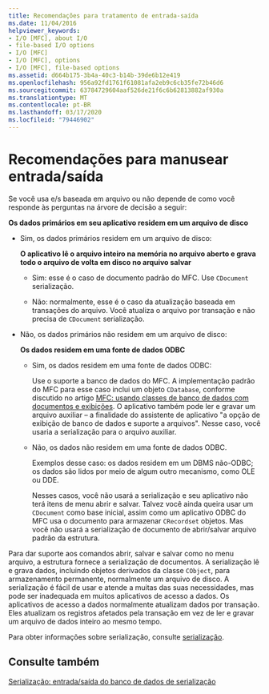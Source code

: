 ```yaml
---
title: Recomendações para tratamento de entrada-saída
ms.date: 11/04/2016
helpviewer_keywords:
- I/O [MFC], about I/O
- file-based I/O options
- I/O [MFC]
- I/O [MFC], options
- I/O [MFC], file-based options
ms.assetid: d664b175-3b4a-40c3-b14b-39de6b12e419
ms.openlocfilehash: 956a92fd1761f61081afa2eb9c6cb35fe72b46d6
ms.sourcegitcommit: 63784729604aaf526de21f6c6b62813882af930a
ms.translationtype: MT
ms.contentlocale: pt-BR
ms.lasthandoff: 03/17/2020
ms.locfileid: "79446902"
---
```

# <a name="recommendations-for-handling-inputoutput"></a>Recomendações para manusear entrada/saída

Se você usa e/s baseada em arquivo ou não depende de como você responde às perguntas na árvore de decisão a seguir:

**Os dados primários em seu aplicativo residem em um arquivo de disco**

- Sim, os dados primários residem em um arquivo de disco:

     **O aplicativo lê o arquivo inteiro na memória no arquivo aberto e grava todo o arquivo de volta em disco no arquivo salvar**

   - Sim: esse é o caso de documento padrão do MFC. Use `CDocument` serialização.

   - Não: normalmente, esse é o caso da atualização baseada em transações do arquivo. Você atualiza o arquivo por transação e não precisa de `CDocument` serialização.

- Não, os dados primários não residem em um arquivo de disco:

     **Os dados residem em uma fonte de dados ODBC**

   - Sim, os dados residem em uma fonte de dados ODBC:

      Use o suporte a banco de dados do MFC. A implementação padrão do MFC para esse caso inclui um objeto `CDatabase`, conforme discutido no artigo [MFC: usando classes de banco de dados com documentos e exibições](../data/mfc-using-database-classes-with-documents-and-views.md). O aplicativo também pode ler e gravar um arquivo auxiliar – a finalidade do assistente de aplicativo "a opção de exibição de banco de dados e suporte a arquivos". Nesse caso, você usaria a serialização para o arquivo auxiliar.

   - Não, os dados não residem em uma fonte de dados ODBC.

      Exemplos desse caso: os dados residem em um DBMS não-ODBC; os dados são lidos por meio de algum outro mecanismo, como OLE ou DDE.

      Nesses casos, você não usará a serialização e seu aplicativo não terá itens de menu abrir e salvar. Talvez você ainda queira usar um `CDocument` como base inicial, assim como um aplicativo ODBC do MFC usa o documento para armazenar `CRecordset` objetos. Mas você não usará a serialização de documento de abrir/salvar arquivo padrão da estrutura.

Para dar suporte aos comandos abrir, salvar e salvar como no menu arquivo, a estrutura fornece a serialização de documentos. A serialização lê e grava dados, incluindo objetos derivados da classe `CObject`, para armazenamento permanente, normalmente um arquivo de disco. A serialização é fácil de usar e atende a muitas das suas necessidades, mas pode ser inadequada em muitos aplicativos de acesso a dados. Os aplicativos de acesso a dados normalmente atualizam dados por transação. Eles atualizam os registros afetados pela transação em vez de ler e gravar um arquivo de dados inteiro ao mesmo tempo.

Para obter informações sobre serialização, consulte [serialização](../mfc/serialization-in-mfc.md).

## <a name="see-also"></a>Consulte também

[Serialização: entrada/saída do banco de dados de serialização](../mfc/serialization-serialization-vs-database-input-output.md)
